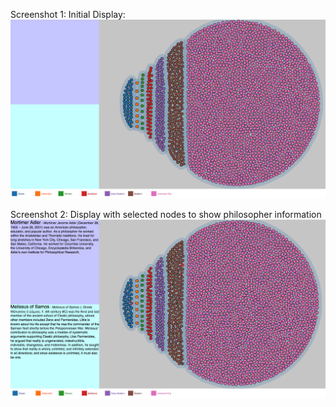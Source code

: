 Screenshot 1: Initial Display:
![Screenshot 1: Initial Display](https://github.com/hahalima/PhilosophyVis/blob/master/screenshot1.png)

Screenshot 2: Display with selected nodes to show philosopher information
![Screenshot 2: Display with selected nodes to show philosopher information](https://github.com/hahalima/PhilosophyVis/blob/master/screenshot2.png)
